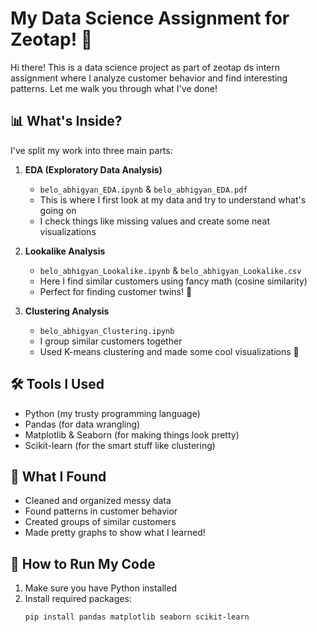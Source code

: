 # My Data Science Assignment for Zeotap! 👋

Hi there! This is a data science project as part of zeotap ds intern assignment where I analyze customer behavior and find interesting patterns. Let me walk you through what I've done!

## 📊 What's Inside?

I've split my work into three main parts:

1. **EDA (Exploratory Data Analysis)** 
   - `belo_abhigyan_EDA.ipynb` & `belo_abhigyan_EDA.pdf`
   - This is where I first look at my data and try to understand what's going on
   - I check things like missing values and create some neat visualizations

2. **Lookalike Analysis** 
   - `belo_abhigyan_Lookalike.ipynb` & `belo_abhigyan_Lookalike.csv`
   - Here I find similar customers using fancy math (cosine similarity)
   - Perfect for finding customer twins! 👥

3. **Clustering Analysis**
   - `belo_abhigyan_Clustering.ipynb`
   - I group similar customers together
   - Used K-means clustering and made some cool visualizations 🎨

## 🛠️ Tools I Used

- Python (my trusty programming language)
- Pandas (for data wrangling)
- Matplotlib & Seaborn (for making things look pretty)
- Scikit-learn (for the smart stuff like clustering)

## 📝 What I Found

- Cleaned and organized messy data
- Found patterns in customer behavior
- Created groups of similar customers
- Made pretty graphs to show what I learned!

## 🚀 How to Run My Code

1. Make sure you have Python installed
2. Install required packages:
   ```bash
   pip install pandas matplotlib seaborn scikit-learn

